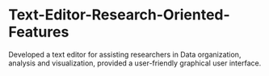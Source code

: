 # Text-Editor-Research-Oriented-Features
Developed a text editor for assisting researchers in Data organization, analysis and visualization, provided a user-friendly graphical user interface.
